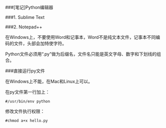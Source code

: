 ###[笔记]Python编辑器

###1. Sublime Text

###2. Notepad++

在Windows上，不要使用Word和记事本，Word不是纯文本文件，记事本不同编码的文件，头部会加特使字符。

Python文件必须用“.py”做为后缀名，文件名只能是英文字母、数字和下划线的组合。

###直接运行py文件

在Windows上不能，在Mac和Linux上可以。

在py文件第一行加上：
      
    #/usr/bin/env python

修改文件执行权限：
    
    #chmod a+x hello.py